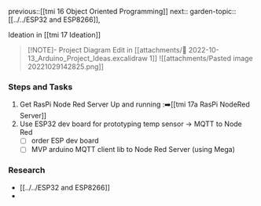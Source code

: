 previous::[[tmi 16 Object Oriented Programming]]
next::
garden-topic::[[../../ESP32 and ESP8266]], 

Ideation in [[tmi 17 Ideation]]

> [!NOTE]- Project Diagram 
> Edit in [[attachments/📝 2022-10-13_Arduino_Project_Ideas.excalidraw 1]] 
> ![[attachments/Pasted image 20221029142825.png]]

### Steps and Tasks
1. Get RasPi Node Red Server Up and running :➡️[[tmi 17a RasPi NodeRed Server]]
2. Use ESP32 dev board for prototyping temp sensor -> MQTT to Node Red
	- [ ] order ESP dev board
	- [ ] MVP arduino MQTT client lib to Node Red Server (using Mega)

### Research
- [[../../ESP32 and ESP8266]]
- 